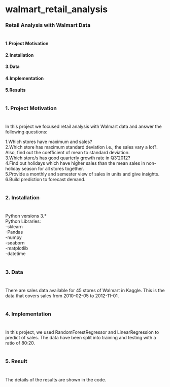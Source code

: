 # walmart_retail_analysis

### Retail Analysis with Walmart Data
#
#### 1.Project Motivation<br/>
#### 2.Installation<br/>
#### 3.Data<br/>
#### 4.Implementation<br/>
#### 5.Results<br/>
#
### 1. Project Motivation
#
In this project we focused retail analysis with Walmart data and answer the following questions:<br/>

1.Which stores have maximum and sales?<br/>
2.Which store has maximum standard deviation i.e., the sales vary a lot?. Also, find out the coefficient of mean to standard deviation.<br/>
3.Which store/s has good quarterly growth rate in Q3’2012?<br/>
4.Find out holidays which have higher sales than the mean sales in non-holiday season for all stores together.<br/>
5.Provide a monthly and semester view of sales in units and give insights.<br/>
6.Build prediction to forecast demand.<br/>
#
### 2. Installation
#
Python versions 3.*<br/>
Python Libraries:<br/>
 -sklearn<br/>
 -Pandas<br/>
 -numpy<br/>
 -seaborn<br/>
 -matplotlib<br/>
 -datetime<br/>
#
### 3. Data
#
There are sales data available for 45 stores of Walmart in Kaggle. This is the data that covers sales from 2010-02-05 to 2012-11-01.
#
### 4. Implementation
#
In this project, we used RandomForestRegressor and LinearRegression to predict of sales. The data have been split into training and testing with a ratio of 80:20.
#
### 5. Result
#
The details of the results  are shown in the code.

